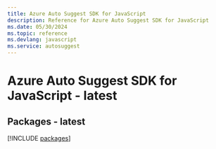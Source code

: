 ```yaml
---
title: Azure Auto Suggest SDK for JavaScript
description: Reference for Azure Auto Suggest SDK for JavaScript
ms.date: 05/30/2024
ms.topic: reference
ms.devlang: javascript
ms.service: autosuggest
---
```

# Azure Auto Suggest SDK for JavaScript - latest
## Packages - latest
[!INCLUDE [packages](auto-suggest-index.md)]